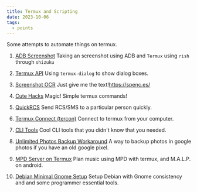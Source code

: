 ```yaml
---
title: Termux and Scripting
date: 2023-10-06
tags:
  - points
---
```

Some attempts to automate things on termux.

1. [ADB Screenshot](nodes/ADB%20Screenshot.md)
Taking an screenshot using ADB and `Termux` using `rish` through `shizuku`

2. [Termux API](nodes/Termux%20API.md)
Using `termux-dialog` to show dialog boxes.

3. [Screenshot OCR](nodes/Screenshot%20OCR.md)
Just give me the text!https://spenc.es/

4. [Cute Hacks](nodes/Cute%20Hacks.md)
Magic! Simple termux commands!

5. [QuickRCS](nodes/QuickRCS.md)
Send RCS/SMS to a particular person quickly.

6. [Termux Connect (tercon)](nodes/Termux%20Connect%20(tercon).md)
Connect to termux from your computer.

7. [CLI Tools](nodes/CLI%20Tools.md)
Cool CLI tools that you didn't know that you needed.

8. [Unlimited Photos Backup Workaround](nodes/Unlimited%20Photos%20Backup%20Workaround.md)
A way to backup photos in google photos if you have an old google pixel.

9. [MPD Server on Termux](nodes/MPD%20Server%20on%20Termux)
Plan music using MPD with termux, and M.A.L.P. on android.

10. [Debian Minimal Gnome Setup](nodes/Debian%20Minimal%20Gnome%20Setup.md)
Setup Debian with Gnome consistency and and some programmer essential tools.